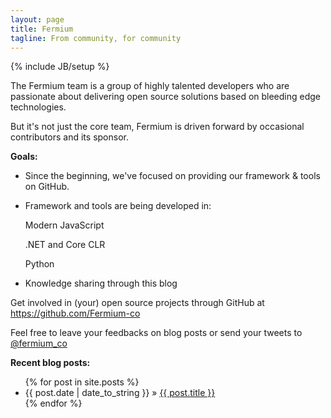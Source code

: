 ```yaml
---
layout: page
title: Fermium
tagline: From community, for community
---
```

{% include JB/setup %}

The Fermium team is a group of highly talented developers who are passionate about delivering open source solutions based on bleeding edge technologies.

But it's not just the core team, Fermium is driven forward by occasional contributors and its sponsor.

**Goals:**

* Since the beginning, we've focused on providing our framework & tools on GitHub.

* Framework and tools are being developed in:

    Modern JavaScript
    
    .NET and Core CLR
    
    Python
    
* Knowledge sharing through this blog

Get involved in (your) open source projects through GitHub at https://github.com/Fermium-co

Feel free to leave your feedbacks on blog posts or send your tweets to [@fermium_co](http://twitter.com/fermium_co)

**Recent blog posts:**

<ul class="posts">
  {% for post in site.posts %}
    <li><span>{{ post.date | date_to_string }}</span> &raquo; <a href="{{ BASE_PATH }}{{ post.url }}">{{ post.title }}</a></li>
  {% endfor %}
</ul>